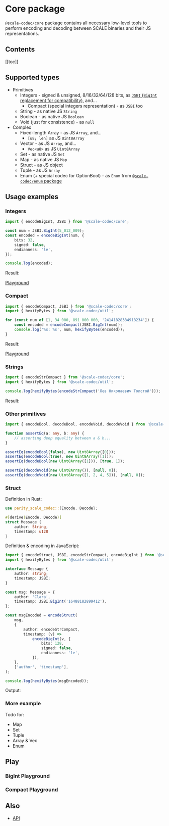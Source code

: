 # Core package

`@scale-codec/core` package contains all necessary low-level tools to perform encoding and decoding between SCALE binaries and their JS representations.

## Contents

[[toc]]

## Supported types

-   Primitives
    -   Integers - signed & unsigned, 8/16/32/64/128 bits, as [`JSBI` (`BigInt` replacement for compatibility)](https://github.com/GoogleChromeLabs/jsbi), and...
        -   Compact (special integers representation) - as `JSBI` too
    -   String - as native JS `String`
    -   Boolean - as native JS `Boolean`
    -   Void (just for consistence) - as `null`
-   Complex
    -   Fixed-length Array - as JS `Array`, and...
        -   `[u8; len]` as JS `Uint8Array`
    -   Vector - as JS `Array`, and...
        -   `Vec<u8>` as JS `Uint8Array`
    -   Set - as native JS `Set`
    -   Map - as native JS `Map`
    -   Struct - as JS object
    -   Tuple - as JS `Array`
    -   Enum (+ special codec for OptionBool) - as `Enum` from [`@scale-codec/enum` package](./enum)

## Usage examples

<script setup>
import BigIntPlayground from './components/BigIntPlayground.vue'
import BigIntEncode from './components/BigIntEncode.vue'
import CompactPlayground from './components/CompactPlayground.vue'
import CompactEncode from './components/CompactEncode.vue'
import StrEncode from './components/StrEncode.vue'
import CoreStructResult from './components/CoreStructResult.vue'
</script>

### Integers

```ts
import { encodeBigInt, JSBI } from '@scale-codec/core';

const num = JSBI.BigInt(5_012_009);
const encoded = encodeBigInt(num, {
    bits: 32,
    signed: false,
    endianness: 'le',
});

console.log(encoded);
```

Result:

<BigIntEncode :bits="32" endianness="le" num="5012009" />

[Playground](#bigint-playground)

### Compact

```ts
import { encodeCompact, JSBI } from '@scale-codec/core';
import { hexifyBytes } from '@scale-codec/util';

for (const num of [1, 34_000, 891_000_000, '24141828384918234']) {
    const encoded = encodeCompact(JSBI.BigInt(num));
    console.log('%s: %s', num, hexifyBytes(encoded));
}
```

Result:

<div><template v-for="x in [1, 34_000, 891_000_000, '24141828384918234']">{{ x }}: <CompactEncode :num="String(x)" hex /><br></template></div>

[Playground](#compact-playground)

### Strings

```ts
import { encodeStrCompact } from '@scale-codec/core';
import { hexifyBytes } from '@scale-codec/util';

console.log(hexifyBytes(encodeStrCompact('Лев Николаевич Толстой')));
```

Result:

<StrEncode val="Лев Николаевич Толстой" />

### Other primitives

```ts
import { encodeBool, decodeBool, encodeVoid, decodeVoid } from '@scale-codec/core';

function assertEq(a: any, b: any) {
    // asserting deep equality between a & b...
}

assertEq(encodeBool(false), new Uint8Array([0]));
assertEq(encodeBool(true), new Uint8Array([1]));
assertEq(decodeBool(new Uint8Array([1])), [true, 1]);

assertEq(decodeVoid(new Uint8Array()), [null, 0]);
assertEq(decodeVoid(new Uint8Array([1, 2, 4, 5])), [null, 0]);
```

### Struct

Definition in Rust:

```rust
use parity_scale_codec::{Encode, Decode};

#[derive(Encode, Decode)]
struct Message {
    author: String,
    timestamp: u128
}
```

Definition & encoding in JavaScript:

```ts
import { encodeStruct, JSBI, encodeStrCompact, encodeBigInt } from '@scale-codec/core';
import { hexifyBytes } from '@scale-codec/util';

interface Message {
    author: string;
    timestamp: JSBI;
}

const msg: Message = {
    author: 'Clara',
    timestamp: JSBI.BigInt('16488182899412'),
};

const msgEncoded = encodeStruct(
    msg,
    {
        author: encodeStrCompact,
        timestamp: (v) =>
            encodeBigInt(v, {
                bits: 128,
                signed: false,
                endianness: 'le',
            }),
    },
    ['author', 'timestamp'],
);

console.log(hexifyBytes(msgEncoded));
```

Output:

<CoreStructResult />

### More example

Todo for:

-   Map
-   Set
-   Tuple
-   Array & Vec
-   Enum

## Play

### BigInt Playground

<BigIntPlayground class="mt-4" />

### Compact Playground

<CompactPlayground class="mt-4" />

## Also

-   [API](../api/core)

